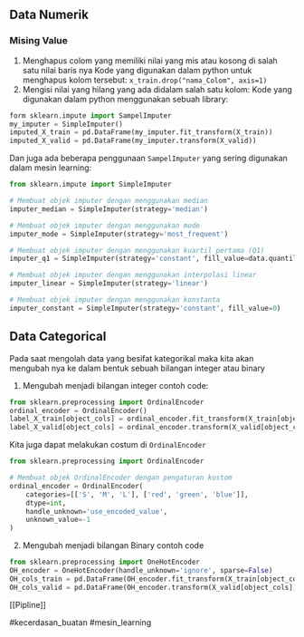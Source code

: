 ## Data Numerik

### Mising Value
1) Menghapus colom yang memiliki nilai yang mis atau kosong di salah satu nilai baris nya
	Kode yang digunakan dalam python untuk menghapus kolom tersebut:
		`x_train.drop("nama_Colom", axis=1)`
2) Mengisi nilai yang hilang yang ada didalam salah satu kolom:
	Kode yang digunakan dalam python menggunakan sebuah library:
```python
form sklearn.impute import SampelImputer
my_imputer = SimpleImputer()
imputed_X_train = pd.DataFrame(my_imputer.fit_transform(X_train))
imputed_X_valid = pd.DataFrame(my_imputer.transform(X_valid))
```

Dan juga ada beberapa penggunaan `SampelImputer` yang sering digunakan dalam mesin learning:
```python
from sklearn.impute import SimpleImputer

# Membuat objek imputer dengan menggunakan median
imputer_median = SimpleImputer(strategy='median')

# Membuat objek imputer dengan menggunakan mode
imputer_mode = SimpleImputer(strategy='most_frequent')

# Membuat objek imputer dengan menggunakan kuartil pertama (Q1)
imputer_q1 = SimpleImputer(strategy='constant', fill_value=data.quantile(0.25))

# Membuat objek imputer dengan menggunakan interpolasi linear
imputer_linear = SimpleImputer(strategy='linear')

# Membuat objek imputer dengan menggunakan konstanta
imputer_constant = SimpleImputer(strategy='constant', fill_value=0)

```
## Data Categorical
Pada saat mengolah data yang besifat kategorikal maka kita akan mengubah nya ke dalam bentuk sebuah bilangan integer atau binary
1) Mengubah menjadi bilangan integer
contoh code:
``` python
from sklearn.preprocessing import OrdinalEncoder
ordinal_encoder = OrdinalEncoder()
label_X_train[object_cols] = ordinal_encoder.fit_transform(X_train[object_cols])
label_X_valid[object_cols] = ordinal_encoder.transform(X_valid[object_cols])
```
Kita juga dapat melakukan costum di `OrdinalEncoder`
```python
from sklearn.preprocessing import OrdinalEncoder

# Membuat objek OrdinalEncoder dengan pengaturan kustom
ordinal_encoder = OrdinalEncoder(
    categories=[['S', 'M', 'L'], ['red', 'green', 'blue']],
    dtype=int,
    handle_unknown='use_encoded_value',
    unknown_value=-1
)
```
2) Mengubah menjadi bilangan Binary
contoh code
```python
from sklearn.preprocessing import OneHotEncoder
OH_encoder = OneHotEncoder(handle_unknown='ignore', sparse=False)
OH_cols_train = pd.DataFrame(OH_encoder.fit_transform(X_train[object_cols]))
OH_cols_valid = pd.DataFrame(OH_encoder.transform(X_valid[object_cols]))
```

[[Pipline]]

#kecerdasan_buatan #mesin_learning 